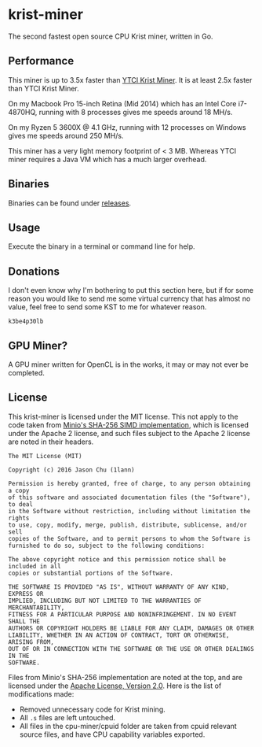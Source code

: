 # krist-miner
The second fastest open source CPU Krist miner, written in Go.

## Performance
This miner is up to 3.5x faster than [YTCI Krist Miner](https://github.com/Yevano/ytci-krist-miner/).
It is at least 2.5x faster than YTCI Krist Miner.

On my Macbook Pro 15-inch Retina (Mid 2014) which has an Intel Core i7-4870HQ, running with 8 processes gives me speeds around 18 MH/s.

On my Ryzen 5 3600X @ 4.1 GHz, running with 12 processes on Windows gives me speeds around 250 MH/s.

This miner has a very light memory footprint of < 3 MB. Whereas YTCI miner requires a Java VM which has a much larger overhead.

## Binaries
Binaries can be found under [releases](https://github.com/1lann/krist-miner/releases).

## Usage
Execute the binary in a terminal or command line for help.

## Donations
I don't even know why I'm bothering to put this section here, but if for some reason you would like to send me some virtual currency that has almost no value, feel free to send some KST to me for whatever reason.
```
k3be4p30lb
```

## GPU Miner?
A GPU miner written for OpenCL is in the works, it may or may not ever be completed.

## License
This krist-miner is licensed under the MIT license. This not apply to the code taken from [Minio's SHA-256 SIMD implementation](https://github.com/minio/sha256-simd), which is licensed under the Apache 2 license,
and such files subject to the Apache 2 license are noted in their headers.

```
The MIT License (MIT)

Copyright (c) 2016 Jason Chu (1lann)

Permission is hereby granted, free of charge, to any person obtaining a copy
of this software and associated documentation files (the "Software"), to deal
in the Software without restriction, including without limitation the rights
to use, copy, modify, merge, publish, distribute, sublicense, and/or sell
copies of the Software, and to permit persons to whom the Software is
furnished to do so, subject to the following conditions:

The above copyright notice and this permission notice shall be included in all
copies or substantial portions of the Software.

THE SOFTWARE IS PROVIDED "AS IS", WITHOUT WARRANTY OF ANY KIND, EXPRESS OR
IMPLIED, INCLUDING BUT NOT LIMITED TO THE WARRANTIES OF MERCHANTABILITY,
FITNESS FOR A PARTICULAR PURPOSE AND NONINFRINGEMENT. IN NO EVENT SHALL THE
AUTHORS OR COPYRIGHT HOLDERS BE LIABLE FOR ANY CLAIM, DAMAGES OR OTHER
LIABILITY, WHETHER IN AN ACTION OF CONTRACT, TORT OR OTHERWISE, ARISING FROM,
OUT OF OR IN CONNECTION WITH THE SOFTWARE OR THE USE OR OTHER DEALINGS IN THE
SOFTWARE.
```

Files from Minio's SHA-256 implementation are noted at the top, and are licensed under the [Apache License, Version 2.0](https://www.apache.org/licenses/LICENSE-2.0). Here is the list of modifications made:
* Removed unnecessary code for Krist mining.
* All `.s` files are left untouched.
* All files in the cpu-miner/cpuid folder are taken from cpuid relevant source files, and have CPU capability variables exported.
